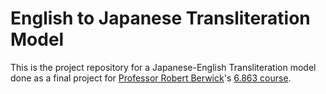 English to Japanese Transliteration Model
=========================================

This is the project repository for a Japanese-English Transliteration model
done as a final project for [Professor Robert
Berwick](http://bcs.mit.edu/people/berwick.html)'s [6.863
course](http://web.mit.edu/6.863/).

